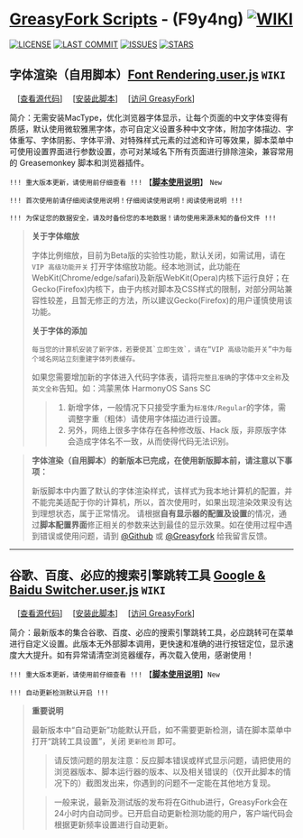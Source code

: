 # [**GreasyFork Scripts**](https://f9y4ng.github.io/GreasyFork-Scripts/) - (F9y4ng) [![WIKI](https://img.shields.io/badge/WIKI-GREASYFORK%20SCRIPTS-brightgreen.svg?logo=github "wiki")](https://github.com/F9y4ng/GreasyFork-Scripts/wiki)

[![LICENSE](https://img.shields.io/badge/License-GPL--3.0--only-blue.svg?style=for-the-badge&logo=github "LICENSE")](https://github.com/F9y4ng/GreasyFork-Scripts/blob/master/LICENSE)
[![LAST COMMIT](https://img.shields.io/github/last-commit/F9y4ng/GreasyFork-Scripts?color=blue&logo=github&style=for-the-badge "LAST COMMIT")](https://github.com/F9y4ng/GreasyFork-Scripts/commits/master)
[![ISSUES](https://img.shields.io/github/issues/F9y4ng/GreasyFork-Scripts?logo=github&style=for-the-badge "ISSUES")](https://github.com/F9y4ng/GreasyFork-Scripts/issues)
[![STARS](https://img.shields.io/github/stars/F9y4ng/GreasyFork-Scripts?color=brightgreen&logo=github&style=for-the-badge "STARS")](https://github.com/login?return_to=%2FF9y4ng%2FGreasyFork-Scripts)

## 字体渲染（自用脚本）[**Font Rendering.user.js**](https://github.com/F9y4ng/GreasyFork-Scripts/wiki/Font_Rendering) `WIKI`
 　[[查看源代码](https://github.com/F9y4ng/GreasyFork-Scripts/blob/master/Font%20Rendering.user.js)] 　[[安装此脚本](https://github.com/F9y4ng/GreasyFork-Scripts/raw/master/Font%20Rendering.user.js)] 　[[访问 GreasyFork](https://greasyfork.org/scripts/416688)]

简介：无需安装MacType，优化浏览器字体显示，让每个页面的中文字体变得有质感，默认使用微软雅黑字体，亦可自定义设置多种中文字体，附加字体描边、字体重写、字体阴影、字体平滑、对特殊样式元素的过滤和许可等效果，脚本菜单中可使用设置界面进行参数设置，亦可对某域名下所有页面进行排除渲染，兼容常用的 Greasemonkey 脚本和浏览器插件。

`!!! 重大版本更新，请使用前仔细查看 !!!` 【[**脚本使用说明**](https://github.com/F9y4ng/GreasyFork-Scripts/wiki/Font_Rendering)】 `New`

`!!! 首次使用前请仔细阅读使用说明！仔细阅读使用说明！阅读使用说明 !!!`

`!!! 为保证您的数据安全，请及时备份您的本地数据！请勿使用来源未知的备份文件 !!!`

> **关于字体缩放**
>
> 字体比例缩放，目前为Beta版的实验性功能，默认关闭，如需试用，请在 ```VIP 高级功能开关``` 打开字体缩放功能。经本地测试，此功能在WebKit(Chrome/edge/safari)及新版WebKit(Opera)内核下运行良好；在Gecko(Firefox)内核下，由于内核对脚本及CSS样式的限制，对部分网站兼容性较差，且暂无修正的方法，所以建议Gecko(Firefox)的用户谨慎使用该功能。
>
> **关于字体的添加**
> 
> ```每当您的计算机安装了新字体，若要使其`立即生效`，请在“VIP 高级功能开关”中为每个域名网站立刻重建字体列表缓存。```
>
> 如果您需要增加新的字体进入代码字体表，请将`完整且准确`的字体`中文全称`及`英文全称`告知。如：鸿蒙黑体 HarmonyOS Sans SC
>
> > 1. 新增字体，一般情况下只接受字重为```标准体/Regular```的字体，需调整字重（粗体）请使用字体描边进行设置。
> > 2. 另外，网络上很多字体存在各种修改版、Hack 版，非原版字体会造成字体名不一致，从而使得代码无法识别。

> **字体渲染（自用脚本）的新版本已完成，在使用新版脚本前，请注意以下事项：**
>
> 新版脚本中内置了默认的字体渲染样式，该样式为我本地计算机的配置，并不能完美适配于你的计算机，所以，首次使用时，如果出现渲染效果没有达到理想状态，属于正常情况。
> 请根据**自有显示器的配置及设置**的情况，通过**脚本配置界面**修正相关的参数来达到最佳的显示效果。如在使用过程中遇到错误或使用问题，请到
> [@Github](https://github.com/F9y4ng/GreasyFork-Scripts/issues) 或 [@Greasyfork](https://greasyfork.org/scripts/416688/feedback) 给我留言反馈。

***

## 谷歌、百度、必应的搜索引擎跳转工具 [**Google & Baidu Switcher.user.js**](https://github.com/F9y4ng/GreasyFork-Scripts/wiki/Google_Baidu_Switcher) `WIKI`
 　[[查看源代码](https://github.com/F9y4ng/GreasyFork-Scripts/blob/master/Google%20%26%20Baidu%20Switcher.user.js)] 　[[安装此脚本](https://github.com/F9y4ng/GreasyFork-Scripts/raw/master/Google%20%26%20Baidu%20Switcher.user.js)] 　[[访问 GreasyFork](https://greasyfork.org/scripts/12909)]

简介：最新版本的集合谷歌、百度、必应的搜索引擎跳转工具，必应跳转可在菜单进行自定义设置。此版本无外部脚本调用，更快速和准确的进行按钮定位，显示速度大大提升。如有异常请清空浏览器缓存，再次载入使用，感谢使用！

`!!! 重大版本更新，请使用前仔细查看 !!!` 【[**脚本使用说明**](https://github.com/F9y4ng/GreasyFork-Scripts/wiki/Google_Baidu_Switcher)】`New`

`!!! 自动更新检测默认开启 !!!`

> **重要说明**
>
> 最新版本中“自动更新”功能默认开启，如不需要更新检测，请在脚本菜单中打开“跳转工具设置”，关闭 ```更新检测``` 即可。
>
> > 请反馈问题的朋友注意：反应脚本错误或样式显示问题，请把使用的浏览器版本、脚本运行器的版本、以及相关错误的（仅开此脚本的情况下的）截图发出来，你遇到的问题不一定能在其他地方复现。
>
> > 一般来说，最新及测试版的发布将在Github进行，GreasyFork会在24小时内自动同步。已开启自动更新检测功能的用户，客户端代码会根据更新频率设置进行自动更新。
>
